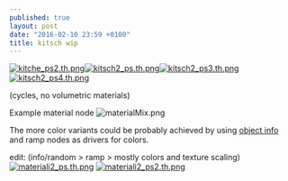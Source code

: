 ```yaml
---
published: true
layout: post
date: "2016-02-10 23:59 +0100"
title: kitsch wip
---
```




[![kitche_ps2.th.png](https://cdn.scrot.moe/images/2016/02/10/kitche_ps2.th.png)](https://cdn.scrot.moe/images/2016/02/11/kitche_ps2b.png)[![kitsch2_ps.th.png](https://cdn.scrot.moe/images/2016/02/11/kitsch2_ps.th.png)](https://cdn.scrot.moe/images/2016/02/11/kitsch2_ps.png)[![kitsch2_ps3.th.png](https://cdn.scrot.moe/images/2016/02/11/kitsch2_ps3.th.png)](https://cdn.scrot.moe/images/2016/02/11/kitsch2_ps3.png)[![kitsch2_ps4.th.png](https://cdn.scrot.moe/images/2016/02/11/kitsch2_ps4.th.png)](https://cdn.scrot.moe/images/2016/02/11/kitsch2_ps4.png)

(cycles, no volumetric materials)

Example material node
![materialMix.png]({{site.baseurl}}/media/materialMix.png)

The more color variants could be probably achieved by using [object info](http://i.stack.imgur.com/Jbzml.png) and ramp nodes as drivers for colors.

edit: (info/random > ramp > mostly colors and texture scaling)
[![materiali2_ps.th.png](https://cdn.scrot.moe/images/2016/02/15/materiali2_ps.th.png)](https://cdn.scrot.moe/images/2016/02/15/materiali2_ps.png) 
[![materiali2_ps2.th.png](https://cdn.scrot.moe/images/2016/02/15/materiali2_ps2.th.png)](https://cdn.scrot.moe/images/2016/02/15/materiali2_ps2.png)
